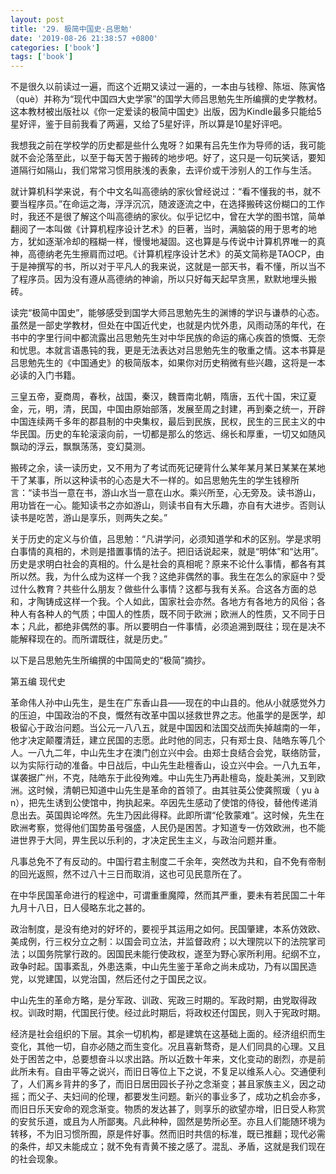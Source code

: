```yaml
---
layout: post
title: '29. 极简中国史·吕思勉'
date: '2019-08-26 21:38:57 +0800'
categories: ['book']
tags: ['book']
---
```


不是很久以前读过一遍，而这个近期又读过一遍的，一本由与钱穆、陈垣、陈寅恪（què）并称为“现代中国四大史学家”的国学大师吕思勉先生所编撰的史学教材。这本教材被出版社以《你一定爱读的极简中国史》出版，因为Kindle最多只能给5星好评，鉴于目前我看了两遍，又给了5星好评，所以算是10星好评吧。



我想我之前在学校学的历史都是些什么鬼呀？如果有吕先生作为导师的话，我可能就不会沦落至此，以至于每天苦于搬砖的地步吧。好了，这只是一句玩笑话，要知道隔行如隔山，我们常常习惯用肤浅的表象，去评价或干涉别人的工作与生活。



就计算机科学来说，有个中文名叫高德纳的家伙曾经说过：“看不懂我的书，就不要当程序员。”在命运之海，浮浮沉沉，随波逐流之中，在选择搬砖这份糊口的工作时，我还不是很了解这个叫高德纳的家伙。似乎记忆中，曾在大学的图书馆，简单翻阅了一本叫做《计算机程序设计艺术》的巨著，当时，满脑袋的用于思考的地方，犹如逐渐冷却的糨糊一样，慢慢地凝固。这也算是与传说中计算机界唯一的真神，高德纳老先生擦肩而过吧。《计算机程序设计艺术》的英文简称是TAOCP，由于是神撰写的书，所以对于平凡人的我来说，这就是一部天书，看不懂，所以当不了程序员。因为没有遵从高德纳的神谕，所以只好每天起早贪黑，默默地埋头搬砖。



读完“极简中国史”，能够感受到国学大师吕思勉先生的渊博的学识与谦恭的心态。虽然是一部史学教材，但处在中国近代史，也就是内忧外患，风雨动荡的年代，在书中的字里行间中都流露出吕思勉先生对中华民族的命运的痛心疾首的愤慨、无奈和忧思。本就言语愚钝的我，更是无法表达对吕思勉先生的敬重之情。这本书算是吕思勉先生的《中国通史》的极简版本，如果你对历史稍微有些兴趣，这将是一本必读的入门书籍。



三皇五帝，夏商周，春秋，战国，秦汉，魏晋南北朝，隋唐，五代十国，宋辽夏金，元，明，清，民国，中国由原始部落，发展至周之封建，再到秦之统一，开辟中国连续两千多年的郡县制的中央集权，最后到民族，民权，民生的三民主义的中华民国。历史的车轮滚滚向前，一切都是那么的悠远、绵长和厚重，一切又如随风飘动的浮云，飘飘荡荡，变幻莫测。



搬砖之余，读一读历史，又不用为了考试而死记硬背什么某年某月某日某某在某地干了某事，所以这种读书的心态是大不一样的。如吕思勉先生的学生钱穆所言：“读书当一意在书，游山水当一意在山水。乘兴所至，心无旁及。读书游山，用功皆在一心。能知读书之亦如游山，则读书自有大乐趣，亦自有大进步。否则认读书是吃苦，游山是享乐，则两失之矣。”



关于历史的定义与价值，吕思勉：“凡讲学问，必须知道学和术的区别。学是求明白事情的真相的，术则是措置事情的法子。把旧话说起来，就是“明体”和“达用”。历史是求明白社会的真相的。什么是社会的真相呢？原来不论什么事情，都各有其所以然。我，为什么成为这样一个我？这绝非偶然的事。我生在怎么的家庭中？受过什么教育？共些什么朋友？做些什么事情？这都与我有关系。合这各方面的总和，才陶铸成这样一个我。个人如此，国家社会亦然。各地方有各地方的风俗；各种人有各种人的气质；中国人的性质，既不同于欧洲；欧洲人的性质，又不同于日本；凡此，都绝非偶然的事。所以要明白一件事情，必须追溯到既往；现在是决不能解释现在的。而所谓既往，就是历史。”



以下是吕思勉先生所编撰的中国简史的“极简”摘抄。



第五编 现代史



革命伟人孙中山先生，是生在广东香山县——现在的中山县的。他从小就感觉外力的压迫，中国政治的不良，慨然有改革中国以拯救世界之志。他虽学的是医学，却极留心于政治问题。当公元一八八五，就是中国因和法国交战而失掉越南的一年，他才决定颠覆清廷，建立民国的志愿。此时他的同志，只有郑士良、陆皓东等几个人。一八九二年，中山先生才在澳门创立兴中会。由郑士良结合会党，联络防营，以为实际行动的准备。中日战后，中山先生赴檀香山，设立兴中会。一八九五年，谋袭据广州，不克，陆皓东于此役殉难。中山先生乃再赴檀岛，旋赴美洲，又到欧洲。这时候，清朝已知道中山先生是革命的首领了。由其驻英公使龚照瑗（ yu à n），把先生诱到公使馆中，拘执起来。卒因先生感动了使馆的侍役，替他传递消息出去。英国舆论哗然。先生乃因此得释。此即所谓“伦敦蒙难”。这时候，先生在欧洲考察，觉得他们国势虽号强盛，人民仍是困苦。才知道专一仿效欧洲，也不能进世界于大同，畀生民以乐利的，才决定民生主义，与政治问题并重。



凡事总免不了有反动的。中国行君主制度二千余年，突然改为共和，自不免有帝制的回光返照，然不过八十三日而取消，这也可见民意所在了。



在中华民国革命进行的程途中，可谓重重魔障，然而其严重，要未有若民国二十年九月十八日，日人侵略东北之甚的。



政治制度，是没有绝对的好坏的，要视乎其运用之如何。民国肇建，本系仿效欧、美成例，行三权分立之制：以国会司立法，并监督政府；以大理院以下的法院掌司法；以国务院掌行政的。因国民未能行使政权，遂至为野心家所利用。纪纲不立，政争时起。国事紊乱，外患迭乘，中山先生鉴于革命之尚未成功，乃有以国民造党，以党建国，以党治国，然后还付之于国民之议。



中山先生的革命方略，是分军政、训政、宪政三时期的。军政时期，由党取得政权。训政时期，代国民行使。经过此时期后，将政权还付国民，则入于宪政时期。



经济是社会组织的下层。其余一切机构，都是建筑在这基础上面的。经济组织而生变化，其他一切，自亦必随之而生变化。况且喜新骛奇，是人们同具的心理。又且处于困苦之中，总要想奋斗以求出路。所以近数十年来，文化变动的剧烈，亦是前此所未有。自由平等之说兴，而旧日等位上下之说，不复足以维系人心。交通便利了，人们离乡背井的多了，而旧日居田园长子孙之念渐变；甚且家族主义，因之动摇；而父子、夫妇间的伦理，都要发生问题。新兴的事业多了，成功之机会亦多，而旧日乐天安命的观念渐变。物质的发达甚了，则享乐的欲望亦增，旧日受人称赏的安贫乐道，或且为人所鄙夷。凡此种种，固然是势所必至。亦且人们能随环境为转移，不为旧习惯所囿，原是件好事。然而旧时共信的标准，既已推翻；现代必需的条件，却又未能成立；就不免有青黄不接之感了。混乱、矛盾，这就是我们现在的社会现象。
